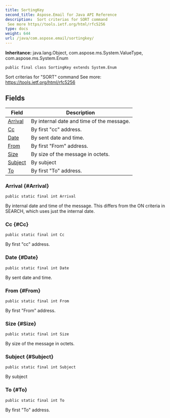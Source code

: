 ```yaml
---
title: SortingKey
second_title: Aspose.Email for Java API Reference
description:  Sort criterias for SORT command 
 See more https//tools.ietf.org/html/rfc5256
type: docs
weight: 644
url: /java/com.aspose.email/sortingkey/
---
```

**Inheritance:**
java.lang.Object, com.aspose.ms.System.ValueType, com.aspose.ms.System.Enum
```
public final class SortingKey extends System.Enum
```

Sort criterias for "SORT" command See more: https://tools.ietf.org/html/rfc5256
## Fields

| Field | Description |
| --- | --- |
| [Arrival](#Arrival) | By internal date and time of the message. |
| [Cc](#Cc) | By first "cc" address. |
| [Date](#Date) | By sent date and time. |
| [From](#From) | By first "From" address. |
| [Size](#Size) | By size of the message in octets. |
| [Subject](#Subject) | By subject |
| [To](#To) | By first "To" address. |
### Arrival {#Arrival}
```
public static final int Arrival
```


By internal date and time of the message. This differs from the ON criteria in SEARCH, which uses just the internal date.

### Cc {#Cc}
```
public static final int Cc
```


By first "cc" address.

### Date {#Date}
```
public static final int Date
```


By sent date and time.

### From {#From}
```
public static final int From
```


By first "From" address.

### Size {#Size}
```
public static final int Size
```


By size of the message in octets.

### Subject {#Subject}
```
public static final int Subject
```


By subject

### To {#To}
```
public static final int To
```


By first "To" address.

